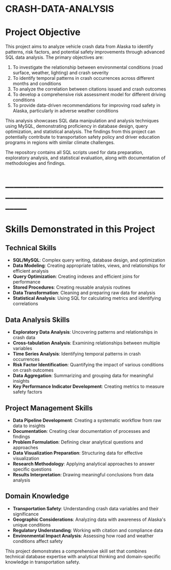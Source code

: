 # CRASH-DATA-ANALYSIS
# Project Objective

This project aims to analyze vehicle crash data from Alaska to identify patterns, risk factors, and potential safety improvements through advanced SQL data analysis. The primary objectives are:

1. To investigate the relationship between environmental conditions (road surface, weather, lighting) and crash severity
2. To identify temporal patterns in crash occurrences across different months and conditions
3. To analyze the correlation between citations issued and crash outcomes
4. To develop a comprehensive risk assessment model for different driving conditions
5. To provide data-driven recommendations for improving road safety in Alaska, particularly in adverse weather conditions

This analysis showcases SQL data manipulation and analysis techniques using MySQL, demonstrating proficiency in database design, query optimization, and statistical analysis. The findings from this project can potentially contribute to transportation safety policy and driver education programs in regions with similar climate challenges.

The repository contains all SQL scripts used for data preparation, exploratory analysis, and statistical evaluation, along with documentation of methodologies and findings.
# _______________________________________________________________________________
# Skills Demonstrated in this Project

## Technical Skills
- **SQL/MySQL**: Complex query writing, database design, and optimization
- **Data Modeling**: Creating appropriate tables, views, and relationships for efficient analysis
- **Query Optimization**: Creating indexes and efficient joins for performance
- **Stored Procedures**: Creating reusable analysis routines
- **Data Transformation**: Cleaning and preparing raw data for analysis
- **Statistical Analysis**: Using SQL for calculating metrics and identifying correlations

## Data Analysis Skills
- **Exploratory Data Analysis**: Uncovering patterns and relationships in crash data
- **Cross-tabulation Analysis**: Examining relationships between multiple variables
- **Time Series Analysis**: Identifying temporal patterns in crash occurrences
- **Risk Factor Identification**: Quantifying the impact of various conditions on crash outcomes
- **Data Aggregation**: Summarizing and grouping data for meaningful insights
- **Key Performance Indicator Development**: Creating metrics to measure safety factors

## Project Management Skills
- **Data Pipeline Development**: Creating a systematic workflow from raw data to insights
- **Documentation**: Creating clear documentation of processes and findings
- **Problem Formulation**: Defining clear analytical questions and approaches
- **Data Visualization Preparation**: Structuring data for effective visualization
- **Research Methodology**: Applying analytical approaches to answer specific questions
- **Results Interpretation**: Drawing meaningful conclusions from data analysis

## Domain Knowledge
- **Transportation Safety**: Understanding crash data variables and their significance
- **Geographic Considerations**: Analyzing data with awareness of Alaska's unique conditions
- **Regulatory Understanding**: Working with citation and compliance data
- **Environmental Impact Analysis**: Assessing how road and weather conditions affect safety

This project demonstrates a comprehensive skill set that combines technical database expertise with analytical thinking and domain-specific knowledge in transportation safety.
